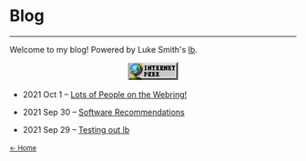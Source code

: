 # Blog

---


Welcome to my blog! Powered by Luke Smith's [lb](https://github.com/lukesmithxyz/lb).

<center>
<img src="pix/gif/263gggk.gif" alt="Internet Free">
</center>

- 2021 Oct 1 – [Lots of People on the Webring!](https://worthyox.github.io/lots-of-ppl-on-the-webring.html)

- 2021 Sep 30 – [Software Recommendations](https://worthyox.github.io/software-recommendations.html)

- 2021 Sep 29 – [Testing out lb](https://worthyox.github.io/testing-out-lb.html)

<small><a href="index.html">← Home</a></small>
